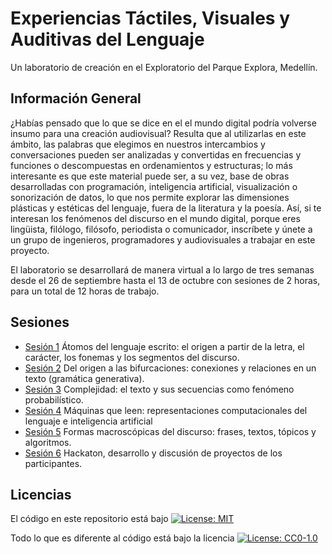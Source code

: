 # Experiencias Táctiles, Visuales y Auditivas del Lenguaje

Un laboratorio de creación en el Exploratorio del Parque Explora, Medellín.

## Información General

¿Habías pensado que lo que se dice en el el mundo digital podría volverse insumo para una creación audiovisual? Resulta que al utilizarlas en este ámbito, las palabras que elegimos en nuestros intercambios y conversaciones pueden ser analizadas y convertidas en frecuencias y funciones o descompuestas en ordenamientos y estructuras; lo más interesante es que este material puede ser, a su vez, base de obras desarrolladas con programación, inteligencia artificial, visualización o sonorización de datos, lo que nos permite explorar las dimensiones plásticas y estéticas del lenguaje, fuera de la literatura y la poesía. Así, si te interesan los fenómenos del discurso en el mundo digital, porque eres lingüista, filólogo, filósofo, periodista o comunicador, inscríbete y únete a un grupo de ingenieros, programadores y audiovisuales a trabajar en este proyecto.

El laboratorio se desarrollará de manera virtual a lo largo de tres semanas desde el 26 de septiembre hasta el 13 de octubre con sesiones de 2 horas, para un total de 12 horas de trabajo.

## Sesiones

* [Sesión 1](sesion1)
Átomos del lenguaje escrito: el origen a partir de la letra, el carácter, los fonemas y los segmentos del discurso.
* [Sesión 2](sesion2)
Del origen a las bifurcaciones: conexiones y relaciones en un texto (gramática generativa).
* [Sesión 3](sesion3)
Complejidad: el texto y sus secuencias como fenómeno probabilístico.
* [Sesión 4](sesion4)
Máquinas que leen: representaciones computacionales del lenguaje e inteligencia artificial
* [Sesión 5](sesion5)
Formas macroscópicas del discurso: frases, textos, tópicos y algoritmos.
* [Sesión 6](sesion6)
Hackaton, desarrollo y discusión de proyectos de los participantes.

## Licencias

El código en este repositorio está bajo [![License: MIT](https://img.shields.io/badge/License-MIT-yellow.svg)](https://opensource.org/licenses/MIT)

Todo lo que es diferente al código está bajo la licencia [![License: CC0-1.0](https://img.shields.io/badge/License-CC0%201.0-lightgrey.svg)](http://creativecommons.org/publicdomain/zero/1.0/)